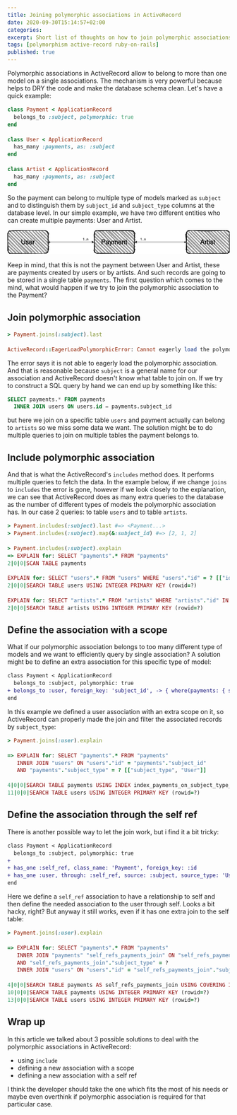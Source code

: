 ```yaml
---
title: Joining polymorphic associations in ActiveRecord
date: 2020-09-30T15:14:57+02:00
categories:
excerpt: Short list of thoughts on how to join polymorphic associations in ActiveRecord and why it cannot be loaded eagerly.
tags: [polymorphism active-record ruby-on-rails]
published: true
---
```


Polymorphic associations in ActiveRecord allow to belong to more than one model
on a single associations. The mechanism is very powerful because helps to DRY
the code and make the database schema clean. Let's have a quick example:

```ruby
class Payment < ApplicationRecord
  belongs_to :subject, polymorphic: true
end

class User < ApplicationRecord
  has_many :payments, as: :subject
end

class Artist < ApplicationRecord
  has_many :payments, as: :subject
end
```

So the payment can belong to multiple type of models marked as `subject` and to distinguish 
them by `subject_id` and `subject_type` columns at the database level. In our simple example,
we have two different entities who can create multiple payments: User and Artist.

<img src='/images/joining-polymorphic-associations/schema.png' alt='db-schema'>

Keep in mind, that this is not the payment between User and Artist, these are payments created
by users or by artists. And such records are going to be stored in a single table `payments`.
The first question which comes to the mind, what would happen if we try to join the polymorphic
association to the Payment?

## Join polymorphic association

```ruby
> Payment.joins(:subject).last

ActiveRecord::EagerLoadPolymorphicError: Cannot eagerly load the polymorphic association :subject
```

The error says it is not able to eagerly load the polymorphic association. And that is reasonable
because `subject` is a general name for our association and ActiveRecord doesn't know what table 
to join on. If we try to construct a SQL query by hand we can end up by something like this:

```sql
SELECT payments.* FROM payments
  INNER JOIN users ON users.id = payments.subject_id
```

but here we join on a specific table `users` and payment actually can belong to `artists` so
we miss some data we want. The solution might be to do multiple queries to join on multiple
tables the payment belongs to.

## Include polymorphic association

And that is what the ActiveRecord's `includes` method does.
It performs multiple queries to fetch the data. In the example below, if we change
`joins` to `includes` the error is gone, however if we look closely to the explanation,
we can see that ActiveRecord does as many extra queries to the database as the number of
different types of models the polymorphic association has.
In our case 2 queries: to table `users` and to table `artists`.

```ruby
> Payment.includes(:subject).last #=> <Payment...>
> Payment.includes(:subject).map(&:subject_id) #=> [2, 1, 2]

> Payment.includes(:subject).explain
=> EXPLAIN for: SELECT "payments".* FROM "payments"
2|0|0|SCAN TABLE payments

EXPLAIN for: SELECT "users".* FROM "users" WHERE "users"."id" = ? [["id", 2]]
2|0|0|SEARCH TABLE users USING INTEGER PRIMARY KEY (rowid=?)

EXPLAIN for: SELECT "artists".* FROM "artists" WHERE "artists"."id" IN (?, ?) [["id", 1], ["id", 2]]
2|0|0|SEARCH TABLE artists USING INTEGER PRIMARY KEY (rowid=?)

```

## Define the association with a scope

What if our polymorphic association belongs to too many different type of models and we want
to efficiently query by single association? A solution might be to define an extra association
for this specific type of model:

```diff
class Payment < ApplicationRecord
  belongs_to :subject, polymorphic: true
+ belongs_to :user, foreign_key: 'subject_id', -> { where(payments: { subject_type: 'User' }) }
end
```

In this example we defined a user association with an extra scope on it, so
ActiveRecord can properly made the join and filter the associated records by `subject_type`:

```ruby
> Payment.joins(:user).explain

=> EXPLAIN for: SELECT "payments".* FROM "payments"
   INNER JOIN "users" ON "users"."id" = "payments"."subject_id"
   AND "payments"."subject_type" = ? [["subject_type", "User"]]

4|0|0|SEARCH TABLE payments USING INDEX index_payments_on_subject_type_and_subject_id (subject_type=?)
11|0|0|SEARCH TABLE users USING INTEGER PRIMARY KEY (rowid=?)
```

## Define the association through the self ref

There is another possible way to let the join work, but i find it a bit tricky:

```diff
class Payment < ApplicationRecord
  belongs_to :subject, polymorphic: true
+
+ has_one :self_ref, class_name: 'Payment', foreign_key: :id
+ has_one :user, through: :self_ref, source: :subject, source_type: 'User'
end
```

Here we define a `self_ref` association to have a relationship to self and then
define the needed association to the user through self. Looks a bit hacky, right?
But anyway it still works, even if it has one extra join to the self table:

```ruby
> Payment.joins(:user).explain

=> EXPLAIN for: SELECT "payments".* FROM "payments"
   INNER JOIN "payments" "self_refs_payments_join" ON "self_refs_payments_join"."id" = "payments"."id"
   AND "self_refs_payments_join"."subject_type" = ?
   INNER JOIN "users" ON "users"."id" = "self_refs_payments_join"."subject_id" [["subject_type", "User"]]

4|0|0|SEARCH TABLE payments AS self_refs_payments_join USING COVERING INDEX index_payments_on_subject_type_and_subject_id (subject_type=?)
10|0|0|SEARCH TABLE payments USING INTEGER PRIMARY KEY (rowid=?)
13|0|0|SEARCH TABLE users USING INTEGER PRIMARY KEY (rowid=?)

```

## Wrap up

In this article we talked about 3 possible solutions to deal with the polymorphic associations
in ActiveRecord:

* using `include`
* defining a new association with a scope
* defining a new association with a self ref

I think the developer should take the one which fits the most of his needs or maybe even
overthink if polymorphic association is required for that particular case.
